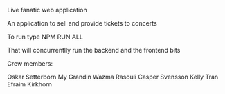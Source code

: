 Live fanatic web application

An application to sell and provide tickets to concerts

To run type NPM RUN ALL

That will concurrentlly run the backend and the frontend bits

Crew members: 

Oskar Setterborn
My Grandin
Wazma Rasouli
Casper Svensson
Kelly Tran
Efraim Kirkhorn

